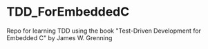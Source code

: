 # TDD_ForEmbeddedC
Repo for learning TDD using the book "Test-Driven Development for Embedded C" by James W. Grenning
